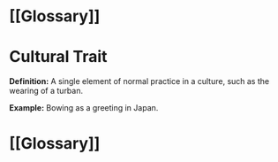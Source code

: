 # [[Glossary]]

# Cultural Trait

**Definition:** A single element of normal practice in a culture, such as the wearing of a turban.

**Example:** Bowing as a greeting in Japan.

# [[Glossary]]